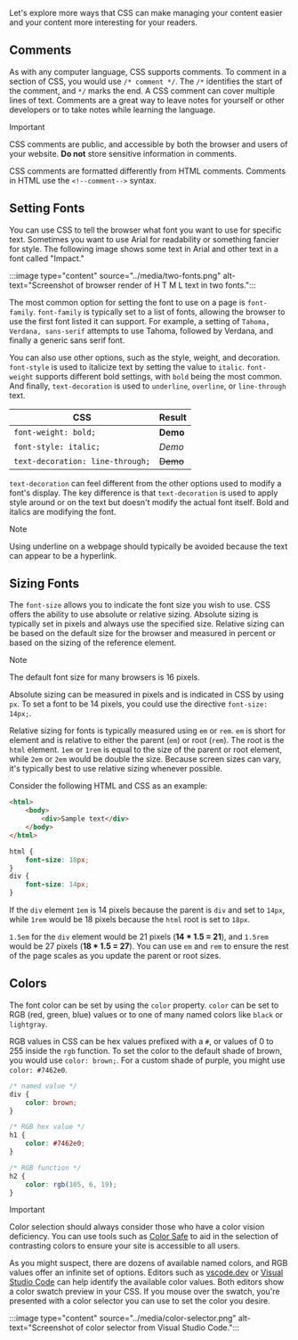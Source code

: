 Let's explore more ways that CSS can make managing your content easier and your content more interesting for your readers.

## Comments

As with any computer language, CSS supports comments. To comment in a section of CSS, you would use `/* comment */`. The `/*` identifies the start of the comment, and `*/` marks the end. A CSS comment can cover multiple lines of text. Comments are a great way to leave notes for yourself or other developers or to take notes while learning the language.

> [!IMPORTANT]
> CSS comments are public, and accessible by both the browser and users of your website. **Do not** store sensitive information in comments.
> 
> CSS comments are formatted differently from HTML comments. Comments in HTML use the `<!--comment-->` syntax.

## Setting Fonts

You can use CSS to tell the browser what font you want to use for specific text. Sometimes you want to use Arial for readability or something fancier for style. The following image shows some text in Arial and other text in a font called "Impact."

:::image type="content" source="../media/two-fonts.png" alt-text="Screenshot of browser render of H T M L text in two fonts.":::

The most common option for setting the font to use on a page is `font-family`. `font-family` is typically set to a list of fonts, allowing the browser to use the first font listed it can support. For example, a setting of `Tahoma, Verdana, sans-serif` attempts to use Tahoma, followed by Verdana, and finally a generic sans serif font.

You can also use other options, such as the style, weight, and decoration. `font-style` is used to italicize text by setting the value to `italic`. `font-weight` supports different bold settings, with `bold` being the most common. And finally, `text-decoration` is used to `underline`, `overline`, or `line-through` text.

| CSS                           | Result      |
| ----------------------------- | ----------- |
| `font-weight: bold;`          | **Demo**    |
| `font-style: italic;`         | *Demo*      |
| `text-decoration: line-through;` | ~~Demo~~ |

`text-decoration` can feel different from the other options used to modify a font's display. The key difference is that `text-decoration` is used to apply style around or on the text but doesn't modify the actual font itself. Bold and italics are modifying the font.

> [!NOTE]
> Using underline on a webpage should typically be avoided because the text can appear to be a hyperlink.

## Sizing Fonts

The `font-size` allows you to indicate the font size you wish to use. CSS offers the ability to use absolute or relative sizing. Absolute sizing is typically set in pixels and always use the specified size. Relative sizing can be based on the default size for the browser and measured in percent or based on the sizing of the reference element.

> [!NOTE]
> The default font size for many browsers is 16 pixels.

Absolute sizing can be measured in pixels and is indicated in CSS by using `px`. To set a font to be 14 pixels, you could use the directive `font-size: 14px;`.

Relative sizing for fonts is typically measured using `em` or `rem`. `em` is short for element and is relative to either the parent (`em`) or root (`rem`). The root is the `html` element. `1em` or `1rem` is equal to the size of the parent or root element, while `2em` or `2em` would be double the size. Because screen sizes can vary, it's typically best to use relative sizing whenever possible.

Consider the following HTML and CSS as an example:

```html
<html>
    <body>  
        <div>Sample text</div>
    </body>
</html>
```

```css
html {
    font-size: 18px;
}
div {
    font-size: 14px;
}
```

If the `div` element `1em` is 14 pixels because the parent is `div` and set to `14px`, while `1rem` would be 18 pixels because the `html` root is set to `18px`.

`1.5em` for the `div` element would be 21 pixels (**14 * 1.5 = 21**), and `1.5rem` would be 27 pixels (**18 * 1.5 = 27**). You can use `em` and `rem` to ensure the rest of the page scales as you update the parent or root sizes.

## Colors

The font color can be set by using the `color` property. `color` can be set to RGB (red, green, blue) values or to one of many named colors like `black` or `lightgray`.

RGB values in CSS can be hex values prefixed with a `#`, or values of 0 to 255 inside the `rgb` function. To set the color to the default shade of brown, you would use `color: brown;`. For a custom shade of purple, you might use `color: #7462e0`.

```css
/* named value */
div {
    color: brown;
}

/* RGB hex value */
h1 {
    color: #7462e0;
}

/* RGB function */
h2 {
    color: rgb(105, 6, 19);
}
```

> [!IMPORTANT]
> Color selection should always consider those who have a color vision deficiency. You can use tools such as [Color Safe](http://colorsafe.co) to aid in the selection of contrasting colors to ensure your site is accessible to all users.

As you might suspect, there are dozens of available named colors, and RGB values offer an infinite set of options. Editors such as [vscode.dev](https://vscode.dev) or [Visual Studio Code](https://code.visualstudio.com) can help identify the available color values. Both editors show a color swatch preview in your CSS. If you mouse over the swatch, you're presented with a color selector you can use to set the color you desire.

:::image type="content" source="../media/color-selector.png" alt-text="Screenshot of color selector from Visual Studio Code.":::
